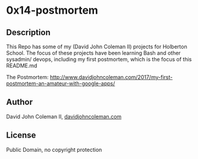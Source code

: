 # 0x14-postmortem

## Description

This Repo has some of my (David John Coleman II) projects for Holberton School.
The focus of these projects have been learning Bash and other sysadmin/ devops,
including my first postmortem, which is the focus of this README.md

The Postmortem:
http://www.davidjohncoleman.com/2017/my-first-postmortem-an-amateur-with-google-apps/

## Author

David John Coleman II, [davidjohncoleman.com](http://www.davidjohncoleman.com/)

## License

Public Domain, no copyright protection
